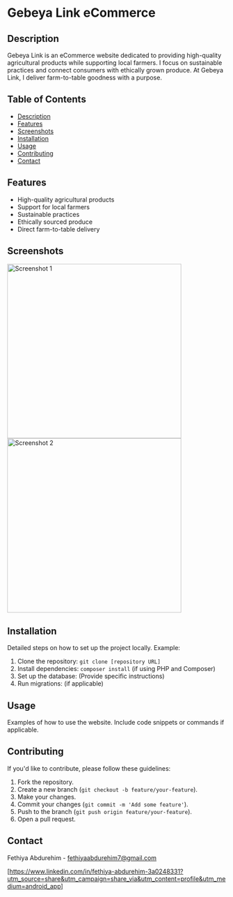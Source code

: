 # Gebeya Link eCommerce
## Description

Gebeya Link is an eCommerce website dedicated to providing high-quality agricultural products while supporting local farmers. I focus on sustainable practices and connect consumers with ethically grown produce. At Gebeya Link, I deliver farm-to-table goodness with a purpose.

## Table of Contents

- [Description](#description)
- [Features](#features)
- [Screenshots](#screenshots)
- [Installation](#installation)
- [Usage](#usage)
- [Contributing](#contributing)
- [Contact](#contact)

## Features

*   High-quality agricultural products
*   Support for local farmers
*   Sustainable practices
*   Ethically sourced produce
*   Direct farm-to-table delivery

## Screenshots

<!-- Add your screenshots here -->
<img src="path/to/screenshot1.png" alt="Screenshot 1" width="400">
<img src="path/to/screenshot2.png" alt="Screenshot 2" width="400">

## Installation

Detailed steps on how to set up the project locally.  Example:

1.  Clone the repository: `git clone [repository URL]`
2.  Install dependencies: `composer install` (if using PHP and Composer)
3.  Set up the database:  (Provide specific instructions)
4.  Run migrations: (if applicable)

## Usage

Examples of how to use the website. Include code snippets or commands if applicable.

## Contributing

If you'd like to contribute, please follow these guidelines:

1.  Fork the repository.
2.  Create a new branch (`git checkout -b feature/your-feature`).
3.  Make your changes.
4.  Commit your changes (`git commit -m 'Add some feature'`).
5.  Push to the branch (`git push origin feature/your-feature`).
6.  Open a pull request.

## Contact

Fethiya Abdurehim - fethiyaabdurehim7@gmail.com

[https://www.linkedin.com/in/fethiya-abdurehim-3a0248331?utm_source=share&utm_campaign=share_via&utm_content=profile&utm_medium=android_app]
